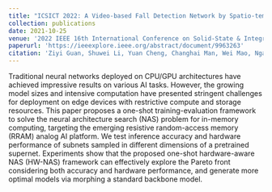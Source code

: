 ```yaml
---
title: "ICSICT 2022: A Video-based Fall Detection Network by Spatio-temporal Joint-point Model on Edge Devices"
collection: publications
date: 2021-10-25
venue: '2022 IEEE 16th International Conference on Solid-State & Integrated Circuit Technology (ICSICT)'
paperurl: 'https://ieeexplore.ieee.org/abstract/document/9963263'
citation: 'Ziyi Guan, Shuwei Li, Yuan Cheng, Changhai Man, Wei Mao, Ngai Wong, and Hao Yu, “A Video-based Fall Detection Network by Spatio-temporal Joint-point Model on Edge Devices”, Design, Automation & Test in Europe Conference & Exhibition (DATE). IEEE, 2021, pp. 422–427'
---
```


Traditional neural networks deployed on CPU/GPU architectures have achieved impressive results on various AI tasks. However, the growing model sizes and intensive computation have presented stringent challenges for deployment on edge devices with restrictive compute and storage resources. This paper proposes a one-shot training-evaluation framework to solve the neural architecture search (NAS) problem for in-memory computing, targeting the emerging resistive random-access memory (RRAM) analog AI platform. We test inference accuracy and hardware performance of subnets sampled in different dimensions of a pretrained supernet. Experiments show that the proposed one-shot hardware-aware NAS (HW-NAS) framework can effectively explore the Pareto front considering both accuracy and hardware performance, and generate more optimal models via morphing a standard backbone model.

